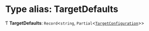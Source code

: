# Type alias: TargetDefaults

Ƭ **TargetDefaults**: `Record`\<`string`, `Partial`\<[`TargetConfiguration`](/reference/core-api/devkit/documents/TargetConfiguration)\>\>
